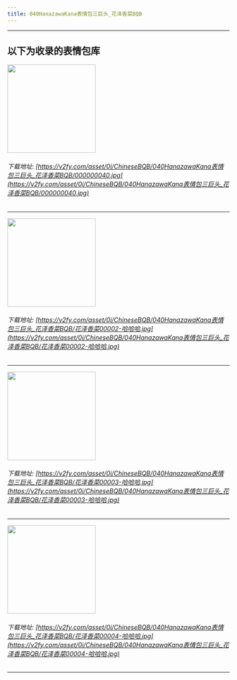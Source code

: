 ```yaml
---
title: 040HanazawaKana表情包三巨头_花泽香菜BQB
---
```


------
## 以下为收录的表情包库

<!-- more -->

<img height='200px' style='height:200px;'  src='https://v2fy.com/asset/0i/ChineseBQB/040HanazawaKana表情包三巨头_花泽香菜BQB/000000040.jpg' data-original='https://v2fy.com/asset/0i/ChineseBQB/040HanazawaKana表情包三巨头_花泽香菜BQB/000000040.jpg' /><br/><h6>下载地址: [https://v2fy.com/asset/0i/ChineseBQB/040HanazawaKana表情包三巨头_花泽香菜BQB/000000040.jpg](https://v2fy.com/asset/0i/ChineseBQB/040HanazawaKana表情包三巨头_花泽香菜BQB/000000040.jpg)</h6><hr/><img height='200px' style='height:200px;'  src='https://v2fy.com/asset/0i/ChineseBQB/040HanazawaKana表情包三巨头_花泽香菜BQB/花泽香菜00002-哈哈哈.jpg' data-original='https://v2fy.com/asset/0i/ChineseBQB/040HanazawaKana表情包三巨头_花泽香菜BQB/花泽香菜00002-哈哈哈.jpg' /><br/><h6>下载地址: [https://v2fy.com/asset/0i/ChineseBQB/040HanazawaKana表情包三巨头_花泽香菜BQB/花泽香菜00002-哈哈哈.jpg](https://v2fy.com/asset/0i/ChineseBQB/040HanazawaKana表情包三巨头_花泽香菜BQB/花泽香菜00002-哈哈哈.jpg)</h6><hr/><img height='200px' style='height:200px;'  src='https://v2fy.com/asset/0i/ChineseBQB/040HanazawaKana表情包三巨头_花泽香菜BQB/花泽香菜00003-哈哈哈.jpg' data-original='https://v2fy.com/asset/0i/ChineseBQB/040HanazawaKana表情包三巨头_花泽香菜BQB/花泽香菜00003-哈哈哈.jpg' /><br/><h6>下载地址: [https://v2fy.com/asset/0i/ChineseBQB/040HanazawaKana表情包三巨头_花泽香菜BQB/花泽香菜00003-哈哈哈.jpg](https://v2fy.com/asset/0i/ChineseBQB/040HanazawaKana表情包三巨头_花泽香菜BQB/花泽香菜00003-哈哈哈.jpg)</h6><hr/><img height='200px' style='height:200px;'  src='https://v2fy.com/asset/0i/ChineseBQB/040HanazawaKana表情包三巨头_花泽香菜BQB/花泽香菜00004-哈哈哈.jpg' data-original='https://v2fy.com/asset/0i/ChineseBQB/040HanazawaKana表情包三巨头_花泽香菜BQB/花泽香菜00004-哈哈哈.jpg' /><br/><h6>下载地址: [https://v2fy.com/asset/0i/ChineseBQB/040HanazawaKana表情包三巨头_花泽香菜BQB/花泽香菜00004-哈哈哈.jpg](https://v2fy.com/asset/0i/ChineseBQB/040HanazawaKana表情包三巨头_花泽香菜BQB/花泽香菜00004-哈哈哈.jpg)</h6><hr/>